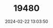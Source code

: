 ---
title: "19480"
category: "Rheocles pellegrini"
draft: false
date: 2024-02-22 13:03:50
languages:
  English: ["Zona"]
---